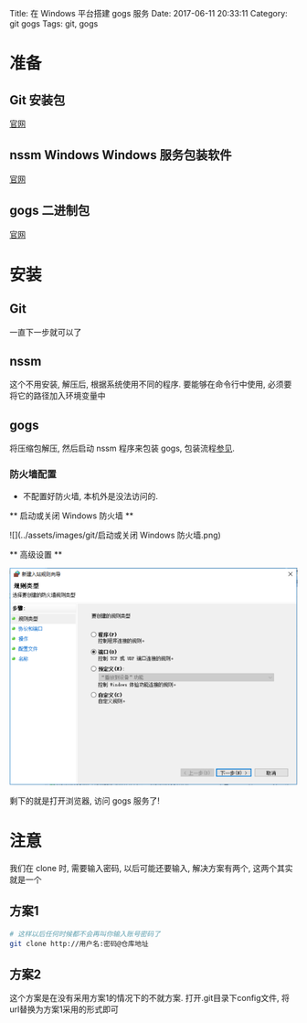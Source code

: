 Title: 在 Windows 平台搭建 gogs 服务
Date: 2017-06-11 20:33:11
Category: git gogs
Tags: git, gogs

准备
====

## Git 安装包


[官网](https://git-for-windows.github.io)

## nssm Windows Windows 服务包装软件

[官网](http://nssm.cc)

## gogs 二进制包

[官网](https://gogs.io)

安装
===

## Git

一直下一步就可以了

## nssm

这个不用安装, 解压后, 根据系统使用不同的程序. 要能够在命令行中使用, 必须要将它的路径加入环境变量中

## gogs

将压缩包解压, 然后启动 nssm 程序来包装 gogs, 包装流程[参见](https://gogs.io/docs/installation/run_as_windows_service). 

### 防火墙配置

* 不配置好防火墙, 本机外是没法访问的.


** 启动或关闭 Windows 防火墙 **

![](../assets/images/git/启动或关闭 Windows 防火墙.png)

** 高级设置 **

![](../assets/images/git/高级设置.png)

剩下的就是打开浏览器, 访问 gogs 服务了!

注意
===

我们在 clone 时, 需要输入密码, 以后可能还要输入, 解决方案有两个, 这两个其实就是一个

## 方案1

```bash
# 这样以后任何时候都不会再叫你输入账号密码了
git clone http://用户名:密码@仓库地址
```

## 方案2

这个方案是在没有采用方案1的情况下的不就方案. 
打开.git目录下config文件, 将url替换为方案1采用的形式即可



